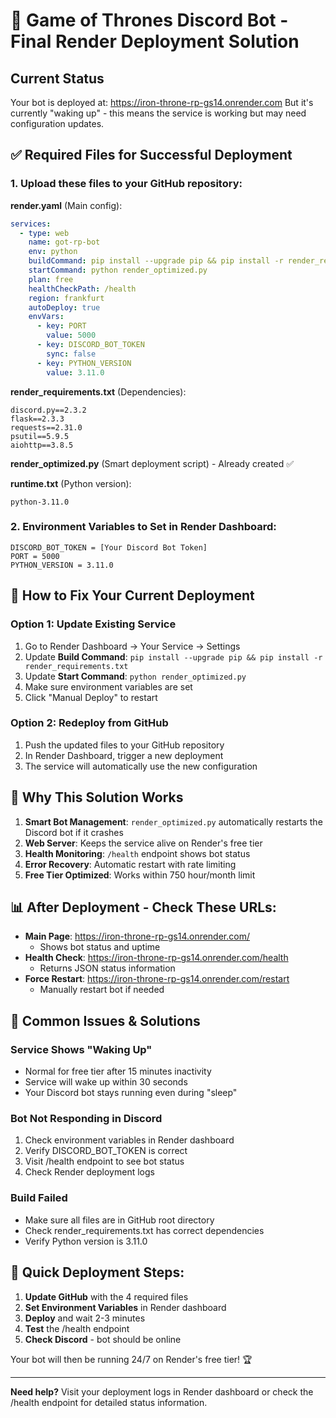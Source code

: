 # 🚀 Game of Thrones Discord Bot - Final Render Deployment Solution

## Current Status
Your bot is deployed at: https://iron-throne-rp-gs14.onrender.com
But it's currently "waking up" - this means the service is working but may need configuration updates.

## ✅ Required Files for Successful Deployment

### 1. Upload these files to your GitHub repository:

**render.yaml** (Main config):
```yaml
services:
  - type: web
    name: got-rp-bot
    env: python
    buildCommand: pip install --upgrade pip && pip install -r render_requirements.txt
    startCommand: python render_optimized.py
    plan: free
    healthCheckPath: /health
    region: frankfurt
    autoDeploy: true
    envVars:
      - key: PORT
        value: 5000
      - key: DISCORD_BOT_TOKEN
        sync: false
      - key: PYTHON_VERSION
        value: 3.11.0
```

**render_requirements.txt** (Dependencies):
```
discord.py==2.3.2
flask==2.3.3
requests==2.31.0
psutil==5.9.5
aiohttp==3.8.5
```

**render_optimized.py** (Smart deployment script) - Already created ✅

**runtime.txt** (Python version):
```
python-3.11.0
```

### 2. Environment Variables to Set in Render Dashboard:
```
DISCORD_BOT_TOKEN = [Your Discord Bot Token]
PORT = 5000
PYTHON_VERSION = 3.11.0
```

## 🔧 How to Fix Your Current Deployment

### Option 1: Update Existing Service
1. Go to Render Dashboard → Your Service → Settings
2. Update **Build Command**: `pip install --upgrade pip && pip install -r render_requirements.txt`
3. Update **Start Command**: `python render_optimized.py`
4. Make sure environment variables are set
5. Click "Manual Deploy" to restart

### Option 2: Redeploy from GitHub
1. Push the updated files to your GitHub repository
2. In Render Dashboard, trigger a new deployment
3. The service will automatically use the new configuration

## 🎯 Why This Solution Works

1. **Smart Bot Management**: `render_optimized.py` automatically restarts the Discord bot if it crashes
2. **Web Server**: Keeps the service alive on Render's free tier
3. **Health Monitoring**: `/health` endpoint shows bot status
4. **Error Recovery**: Automatic restart with rate limiting
5. **Free Tier Optimized**: Works within 750 hour/month limit

## 📊 After Deployment - Check These URLs:

- **Main Page**: https://iron-throne-rp-gs14.onrender.com/
  - Shows bot status and uptime
- **Health Check**: https://iron-throne-rp-gs14.onrender.com/health
  - Returns JSON status information
- **Force Restart**: https://iron-throne-rp-gs14.onrender.com/restart
  - Manually restart bot if needed

## 🐛 Common Issues & Solutions

### Service Shows "Waking Up"
- Normal for free tier after 15 minutes inactivity
- Service will wake up within 30 seconds
- Your Discord bot stays running even during "sleep"

### Bot Not Responding in Discord
1. Check environment variables in Render dashboard
2. Verify DISCORD_BOT_TOKEN is correct
3. Visit /health endpoint to see bot status
4. Check Render deployment logs

### Build Failed
- Make sure all files are in GitHub root directory
- Check render_requirements.txt has correct dependencies
- Verify Python version is 3.11.0

## 🔄 Quick Deployment Steps:

1. **Update GitHub** with the 4 required files
2. **Set Environment Variables** in Render dashboard  
3. **Deploy** and wait 2-3 minutes
4. **Test** the /health endpoint
5. **Check Discord** - bot should be online

Your bot will then be running 24/7 on Render's free tier! 🏆

---

**Need help?** Visit your deployment logs in Render dashboard or check the /health endpoint for detailed status information.